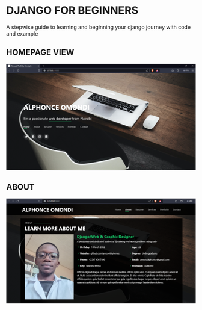 # DJANGO FOR BEGINNERS
A stepwise guide to learning and beginning your django journey with code and example

## HOMEPAGE VIEW
![Alt text](image.png)

## ABOUT 
![Alt text](image-1.png)
